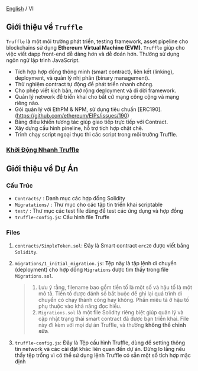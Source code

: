[English](./README.md) / VI

## Giới thiệu về `Truffle`

`Truffle` là một môi trường phát triển, testing framework, asset pipeline cho blockchains sử dụng **Ethereum Virtual Machine (EVM)**. `Truffle` giúp cho việc viết dapp front-end dễ dàng hơn và dễ đoán hơn. Thường sử dụng ngôn ngữ lập trình JavaScript.

- Tích hợp hợp đồng thông minh (smart contract), liên kết (linking), deployment, và quản lý nhị phân (binary management).
- Thử nghiệm contract tự động để phát triển nhanh chóng.
- Cho phép viết kịch bản, mở rộng deployment và di dời framework.
- Quản lý network để triển khai cho bất cứ mạng công cộng và mạng riêng nào.
- Gói quản lý với  EthPM & NPM, sử dụng tiêu chuẩn [ERC190].(https://github.com/ethereum/EIPs/issues/190)
- Bảng điều khiển tương tác giúp giao tiếp trực tiếp với Contract.
- Xây dựng cấu hình pineline, hỗ trợ tích hợp chặt chẽ.
- Trình chạy script ngoại thực thi các script trong môi trường Truffle.

### [Khởi Động Nhanh Truffle](https://www.trufflesuite.com/docs/truffle/quickstart)

## Giới thiệu về Dự Án

### Cấu Trúc

- `Contracts/` : Danh mục các hợp đồng Solidity
- `Migratations/` : Thư mục cho các tập tin triển khai scriptable 
- `test/` : Thư mục các test file dùng để test các ứng dụng và hợp đồng
- `truffle-config.js`: Cấu hình file Truffe

### Files

1. `contracts/SimpleToken.sol`: Đây là Smart contract `erc20` được viết bằng `Solidity`.
2. `migrations/1_initial_migration.js`: Tệp này là tập lệnh di chuyển (deployment) cho hợp đồng `Migrations` được tìm thấy trong file `Migrations.sol`.
   
   > 1. Lưu ý rằng, filename bao gồm tiền tố là một số và hậu tố là một mô tả. Tiền tố được đánh số bắt buộc để ghi lại quá trình di chuyển có chạy thành công hay không. Phần miêu tả ở hậu tố phụ thuộc vào khả năng đọc hiểu.
   > 2. `Migrations.sol` là một file Solidity riêng biệt giúp quản lý và cập nhật trạng thái smart contract đã được bạn triển khai. File này đi kèm với mọi dự án Truffle, và thường **không thể chỉnh sửa**.

3. `truffle-config.js`: Đây là Tệp cấu hình Truffle, dùng để setting thông tin network và các cài đặt khác liên quan đến dự án. Đừng lo lắng nếu thấy tệp trống vì có thể sử dụng lệnh Truffle có sẵn một số tích hợp mặc định 

 
  



